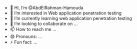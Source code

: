 - 👋 Hi, I’m @AbdElRahman-Hamouda
- 👀 I’m interested in Web application penetration testing 
- 🌱 I’m currently learning web application penetration testing
- 💞️ I’m looking to collaborate on ...
- 📫 How to reach me ...
- 😄 Pronouns: ...
- ⚡ Fun fact: ...

<!---
AbdElRahman-Hamouda/AbdElRahman-Hamouda is a ✨ special ✨ repository because its `README.md` (this file) appears on your GitHub profile.
You can click the Preview link to take a look at your changes.
--->
